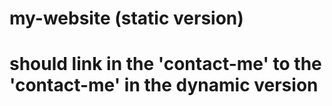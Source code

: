 # my-website (static version)
# should link in the 'contact-me' to the 'contact-me' in the dynamic version
